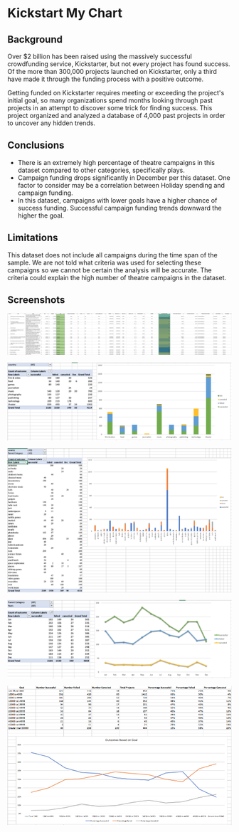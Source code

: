 # Kickstart My Chart

## Background

Over $2 billion has been raised using the massively successful crowdfunding service, Kickstarter, but not every project has found success. Of the more than 300,000 projects launched on Kickstarter, only a third have made it through the funding process with a positive outcome.

Getting funded on Kickstarter requires meeting or exceeding the project's initial goal, so many organizations spend months looking through past projects in an attempt to discover some trick for finding success. This project organized and analyzed a database of 4,000 past projects in order to uncover any hidden trends.

## Conclusions

* There is an extremely high percentage of theatre campaigns in this dataset compared to other categories, specifically plays.
* Campaign funding drops significantly in December per this dataset. One factor to consider may be a correlation between Holiday spending and campaign funding.
* In this dataset, campaigns with lower goals have a higher chance of success funding. Successful campaign funding trends downward the higher the goal.

## Limitations
This dataset does not include all campaigns during the time span of the sample. We are not told what criteria was used for selecting these campaigns so we cannot be certain the analysis will be accurate. The criteria could explain the high number of theatre campaigns in the dataset.

## Screenshots

![Kickstarter Table](Images/FullTable.PNG)

![Category Stats](Images/CategoryStats.PNG)

![Subcategory Stats](Images/SubcategoryStats.PNG)

![Outcomes Based on Launch Date](Images/LaunchDateOutcomes.PNG)

![Goal Outcomes](Images/GoalOutcomes.PNG)
